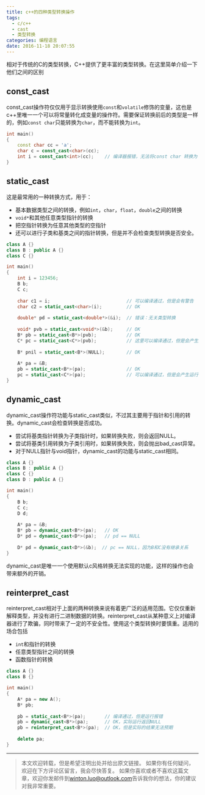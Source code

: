 ```yaml
---
title: c++的四种类型转换操作
tags:
  - c/c++
  - cast
  - 类型转换
categories: 编程语言
date: 2016-11-18 20:07:55
---
```



相对于传统的C的类型转换，C++提供了更丰富的类型转换。在这里简单介绍一下他们之间的区别

<!-- more -->

## const\_cast
const\_cast操作符仅仅用于显示转换使用`const`和`volatile`修饰的变量，这也是c++里唯一一个可以将常量转化成变量的操作符。需要保证转换前后的类型是一样的，例如`const char`只能转换为`char`，而不能转换为`int`。

```cpp
int main()
{
    const char cc = 'a';
    char c = const_cast<char>(cc);
    int i = const_cast<int>(cc);    // 编译器报错，无法将const char 转换为 int
}
```

## static\_cast
这是最常用的一种转换方式，用于：

- 基本数据类型之间的转换，例如`int`，`char`，`float`，`double`之间的转换
- `void*`和其他任意类型指针的转换
- 把空指针转换为任意其他类型的空指针
- 还可以进行子类和基类之间的指针转换，但是并不会检查类型转换是否安全。

```cpp
class A {}
class B : public A {}
class C {}

int main()
{
    int i = 123456;
    B b;
    C c;
    
    char c1 = i;                            // 可以编译通过，但是会有警告
    char c2 = static_cast<char>(i);         // OK
    
    double* pd = static_cast<double*>(&i);  // 错误：无关类型转换
    
    void* pvb = static_cast<void*>(&b);     // OK
    B* pb = static_cast<B*>(pvb);           // OK
    C* pc = static_cast<C*>(pvb);           // 这里可以编译通过，但是会产生运行错误
    
    B* pnil = static_cast<B*>(NULL);        // OK
    
    A* pa = &B;
    pb = static_cast<B*>(pa);               // OK
    pc = static_cast<C*>(pa);               // 可以编译通过，但是会产生运行错误
}

```

## dynamic\_cast
dynamic\_cast操作符功能与static\_cast类似，不过其主要用于指针和引用的转换。dynamic\_cast会检查转换是否成功。

- 尝试将基类指针转换为子类指针时，如果转换失败，则会返回NULL。
- 尝试将基类引用转换为子类引用时，如果转换失败，则会抛出bad_cast异常。
- 对于NULL指针与void指针，dynamic\_cast的功能与static\_cast相同。

```cpp
class A {}
class B : public A {}
class C {}
class D : public A {}

int main()
{
    B b;
    C c;
    D d;
    
    A* pa = &B;
    B* pb = dynamic_cast<B*>(pa);   // OK
    D* pd = dynamic_cast<D*>(pa);   // pd == NULL
    
    D* pd = dynamic_cast<D*>(&b);  // pc == NULL，因为B和C没有继承关系   
}
```

dynamic\_cast是唯一一个使用默认c风格转换无法实现的功能，这样的操作也会带来额外的开销。

## reinterpret\_cast
reinterpret\_cast相对于上面的两种转换来说有着更广泛的适用范围。它仅仅重新解释类型，并没有进行二进制数据的转换。reinterpret\_cast从某种意义上对编译器进行了欺骗，同时带来了一定的不安全性。使用这个类型转换时要慎重。适用的场合包括

- `int`和指针的转换
- 任意类型指针之间的转换
- 函数指针的转换

```cpp
class A {}
class B {}

int main()
{
    A* pa = new A();
    B* pb;
    
    pb = static_cast<B*>(pa);       // 编译通过，但是运行报错
    pb = dynamic_cast<B*>(pa);      // OK，实际运行返回NULL
    pb = reinterpret_cast<B*>(pa);  // OK，但是实际的结果无法预期
    
    delete pa;
}
```



---
> 本文欢迎转载，但是希望注明出处并给出原文链接。
> 如果你有任何疑问，欢迎在下方评论区留言，我会尽快答复。
> 如果你喜欢或者不喜欢这篇文章，欢迎你发邮件到[winton.luo@outlook.com](mailto:winton.luo@outlook.com)告诉我你的想法，你的建议对我非常重要。
